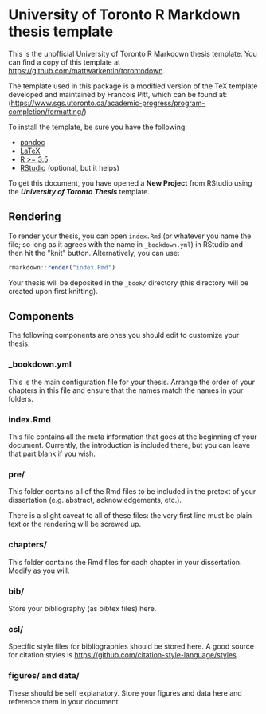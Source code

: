 # University of Toronto R Markdown thesis template

This is the unofficial University of Toronto R Markdown thesis template. You can find a copy of this template at https://github.com/mattwarkentin/torontodown.

The template used in this package is a modified version of the TeX template developed and maintained by Francois Pitt, which can be found at: (https://www.sgs.utoronto.ca/academic-progress/program-completion/formatting/)

To install the template, be sure you have the following:

 - [pandoc][0]
 - [LaTeX][1]
 - [R >= 3.5][2]
 - [RStudio][3] (optional, but it helps)

To get this document, you have opened a **New Project** from RStudio
using the ***University of Toronto Thesis*** template.

## Rendering

To render your thesis, you can open `index.Rmd` (or whatever you name the file; so long as it agrees with the name in `_bookdown.yml`) in RStudio and then hit the "knit" button. Alternatively, you can use:

```r
rmarkdown::render("index.Rmd")
```

Your thesis will be deposited in the `_book/` directory (this directory will be created upon first knitting).

## Components

The following components are ones you should edit to customize your thesis:

### _bookdown.yml

This is the main configuration file for your thesis. Arrange the order of your
chapters in this file and ensure that the names match the names in your folders.

### index.Rmd

This file contains all the meta information that goes at the beginning of your
document. Currently, the introduction is included there, but you can leave that
part blank if you wish. 

### pre/

This folder contains all of the Rmd files to be included in the pretext of your
dissertation (e.g. abstract, acknowledgements, etc.).

There is a slight caveat to all of these files: the very first line must be 
plain text or the rendering will be screwed up.

### chapters/

This folder contains the Rmd files for each chapter in your dissertation. Modify as you will.

### bib/

Store your bibliography (as bibtex files) here.

### csl/

Specific style files for bibliographies should be stored here. A good source for citation styles is https://github.com/citation-style-language/styles

### figures/ and data/

These should be self explanatory. Store your figures and data here and reference them in your document. 


 [0]: http://pandoc.org/
 [1]: https://www.latex-project.org/get/
 [2]: https://r-project.org
 [3]: https://rstudio.org
